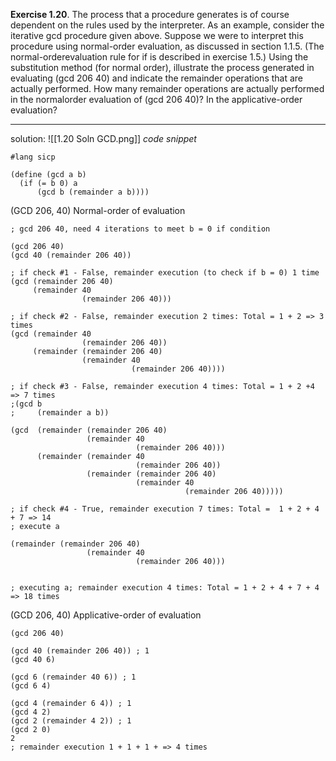 **Exercise 1.20**. The process that a procedure generates is of course dependent on the rules used by the  interpreter. As an example, consider the iterative gcd procedure given above. Suppose we were to  interpret this procedure using normal-order evaluation, as discussed in section 1.1.5. (The normal-orderevaluation rule for if is described in exercise 1.5.) Using the substitution method (for normal order),  illustrate the process generated in evaluating (gcd 206 40) and indicate the remainder operations  that are actually performed. How many remainder operations are actually performed in the normalorder evaluation of (gcd 206 40)? In the applicative-order evaluation? 

---
solution:
![[1.20 Soln GCD.png]]
*code snippet*
```
#lang sicp

(define (gcd a b)
  (if (= b 0) a
      (gcd b (remainder a b))))

```

(GCD 206, 40) Normal-order of evaluation
```
; gcd 206 40, need 4 iterations to meet b = 0 if condition

(gcd 206 40)
(gcd 40 (remainder 206 40))

; if check #1 - False, remainder execution (to check if b = 0) 1 time
(gcd (remainder 206 40)
     (remainder 40
                (remainder 206 40)))

; if check #2 - False, remainder execution 2 times: Total = 1 + 2 => 3 times
(gcd (remainder 40
                (remainder 206 40))
     (remainder (remainder 206 40)
                (remainder 40
                           (remainder 206 40))))

; if check #3 - False, remainder execution 4 times: Total = 1 + 2 +4 => 7 times
;(gcd b
;     (remainder a b))

(gcd  (remainder (remainder 206 40)
                 (remainder 40
                            (remainder 206 40)))
      (remainder (remainder 40
                            (remainder 206 40))
                 (remainder (remainder 206 40)
                            (remainder 40
                                       (remainder 206 40)))))
                
; if check #4 - True, remainder execution 7 times: Total =  1 + 2 + 4 + 7 => 14
; execute a             

(remainder (remainder 206 40)
                 (remainder 40
                            (remainder 206 40)))
   

; executing a; remainder execution 4 times: Total = 1 + 2 + 4 + 7 + 4 => 18 times
```

(GCD 206, 40) Applicative-order of evaluation
```
(gcd 206 40)

(gcd 40 (remainder 206 40)) ; 1
(gcd 40 6)

(gcd 6 (remainder 40 6)) ; 1
(gcd 6 4)

(gcd 4 (remainder 6 4)) ; 1
(gcd 4 2)
(gcd 2 (remainder 4 2)) ; 1
(gcd 2 0) 
2
; remainder execution 1 + 1 + 1 + => 4 times

```